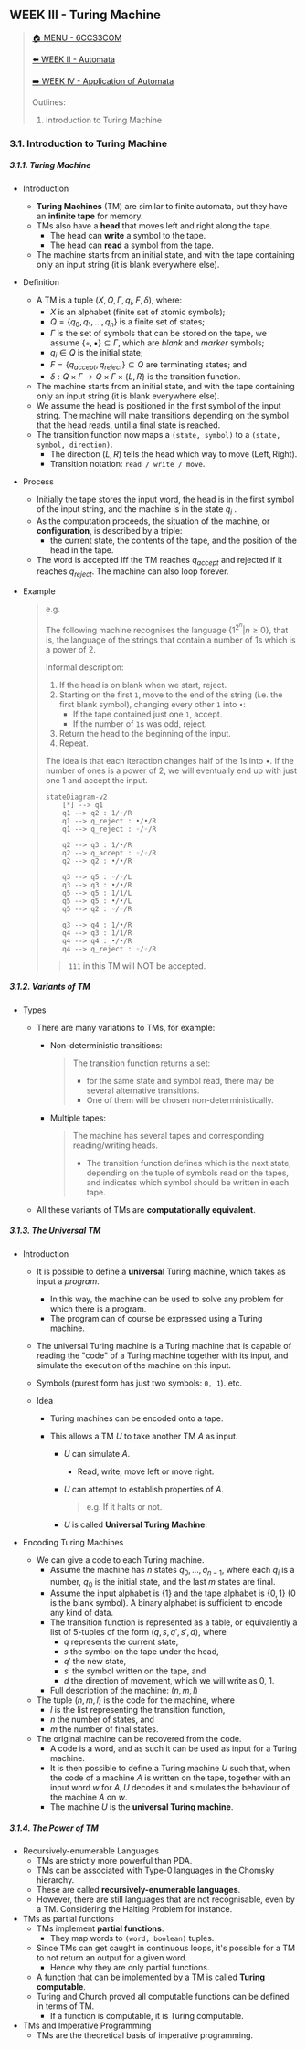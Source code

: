## WEEK III - Turing Machine

>[🏠 MENU - 6CCS3COM](year3/6ccs3com.md)
>
>[⬅️ WEEK II - Automata](year3/6ccs3com/w2.md)
>
>[➡️ WEEK IV - Application of Automata](year3/6ccs3com/w4.md)
>
>Outlines:
>
>1. Introduction to Turing Machine

### 3.1. Introduction to Turing Machine

##### 3.1.1. Turing Machine

- Introduction
  - **Turing Machines** (TM) are similar to finite automata, but they have an **infinite tape** for memory.
  - TMs also have a **head** that moves left and right along the tape.
    - The head can **write** a symbol to the tape.
    - The head can **read** a symbol from the tape.
  - The machine starts from an initial state, and with the tape containing only an input string (it is blank everywhere else).
- Definition
  - A TM is a tuple $(X,Q,\Gamma,q_i,F,\delta)$, where:
    - $X$ is an alphabet (finite set of atomic symbols);
    - $Q = \{q_0, q_1, ..., q_n\}$ is a finite set of states; 
    - $\Gamma$ is the set of symbols that can be stored on the tape, we assume $\{◦, •\} ⊆ \Gamma$, which are *blank* and *marker* symbols;
    - $q_i ∈ Q$ is the initial state;
    - $F = \{q_{accept},q_{reject}\} ⊆ Q$ are terminating states; and
    - $δ : Q \times \Gamma \to Q \times \Gamma \times \{L,R\}$ is the transition function.
  - The machine starts from an initial state, and with the tape containing only an input string (it is blank everywhere else).
  - We assume the head is positioned in the first symbol of the input string. The machine will make transitions depending on the symbol that the head reads, until a final state is reached.
  - The transition function now maps a `(state, symbol)` to a `(state, symbol, direction)`.
    - The direction $(L,R)$ tells the head which way to move $(\text{Left}, \text{Right})$. 
    - Transition notation: `read / write / move`.
- Process
  - Initially the tape stores the input word, the head is in the first symbol of the input string, and the machine is in the state $q_i$ .
  - As the computation proceeds, the situation of the machine, or **configuration**, is described by a triple: 
    - the current state, the contents of the tape, and the position of the head in the tape.
  - The word is accepted Iff the TM reaches $q_{accept}$ and rejected if it reaches $q_{reject}$. The machine can also loop forever.
  
- Example
  
  > e.g.
  >
  > The following machine recognises the language $\{1^{2^n} | n ≥ 0\}$, that is, the language of the strings that contain a number of 1s which is a power of 2.
  >
  > Informal description:
  >
  > 1. If the head is on blank when we start, reject.
  > 2. Starting on the first `1`, move to the end of the string (i.e. the first blank symbol), changing every other `1` into `•`:
  >    - If the tape contained just one `1`, accept. 
  >    - If the number of `1`s was odd, reject.
  > 3. Return the head to the beginning of the input.
  > 4. Repeat.
  >
  > The idea is that each iteraction changes half of the 1s into $•$. If the number of ones is a power of 2, we will eventually end up with just one 1 and accept the input.
  >
  > ```mermaid
  > stateDiagram-v2
  > 	[*] --> q1
  > 	q1 --> q2 : 1/◦/R
  > 	q1 --> q_reject : •/•/R
  > 	q1 --> q_reject : ◦/◦/R
  > 	
  > 	q2 --> q3 : 1/•/R
  > 	q2 --> q_accept : ◦/◦/R
  > 	q2 --> q2 : •/•/R
  > 
  > 	q3 --> q5 : ◦/◦/L
  > 	q3 --> q3 : •/•/R
  > 	q5 --> q5 : 1/1/L
  > 	q5 --> q5 : •/•/L
  > 	q5 --> q2 : ◦/◦/R
  > 	
  > 	q3 --> q4 : 1/•/R
  > 	q4 --> q3 : 1/1/R
  > 	q4 --> q4 : •/•/R
  > 	q4 --> q_reject : ◦/◦/R
  > ```
  >
  > > `111` in this TM will NOT be accepted. 

##### 3.1.2. Variants of TM

- Types

  - There are many variations to TMs, for example:

    - Non-deterministic transitions:

      > The transition function returns a set: 
      >
      > - for the same state and symbol read, there may be several alternative transitions. 
      > - One of them will be chosen non-deterministically.

    - Multiple tapes:

      > The machine has several tapes and corresponding reading/writing heads. 
      >
      > - The transition function defines which is the next state, depending on the tuple of symbols read on the tapes, and indicates which symbol should be written in each tape.

  - All these variants of TMs are **computationally equivalent**.

##### 3.1.3. The Universal TM

- Introduction

  - It is possible to define a **universal** Turing machine, which takes as input a *program*. 

    - In this way, the machine can be used to solve any problem for which there is a program. 
    - The program can of course be expressed using a Turing machine.

  - The universal Turing machine is a Turing machine that is capable of reading the "code" of a Turing machine together with its input, and simulate the execution of the machine on this input.

  - Symbols (purest form has just two symbols: `0, 1`). etc.

  - Idea

    - Turing machines can be encoded onto a tape.

    - This allows a TM $U$ to take another TM $A$ as input.

      - $U$ can simulate $A$.

        - Read, write, move left or move right. 

      - $U$ can attempt to establish properties of $A$. 

        > e.g. If it halts or not.
      
      - $U$ is called **Universal Turing Machine**. 

- Encoding Turing Machines

  - We can give a code to each Turing machine.
    - Assume the machine has $n$ states $q_0, . . . , q_{n−1}$, where each $q_i$ is a number, $q_0$ is the initial state, and the last $m$ states are final.
    - Assume the input alphabet is $\{1\}$ and the tape alphabet is $\{0, 1\}$ (0 is the blank symbol). A binary alphabet is sufficient to encode any kind of data.
    - The transition function is represented as a table, or equivalently a list of 5-tuples of the form $(q, s, q', s', d)$, where 
      - $q$ represents the current state, 
      - $s$ the symbol on the tape under the head, 
      - $q'$ the new state, 
      - $s'$ the symbol written on the tape, and 
      - $d$ the direction of movement, which we will write as 0, 1.
    - Full description of the machine: $(n,m,l)$
  - The tuple $(n,m,l)$ is the code for the machine, where
    -  $l$ is the list representing the transition function, 
    - $n$ the number of states, and
    - $m$ the number of final states.
  - The original machine can be recovered from the code.
    - A code is a word, and as such it can be used as input for a Turing machine.
    - It is then possible to define a Turing machine $U$ such that, when the code of a machine $A$ is written on the tape, together with an input word $w$ for $A, U$ decodes it and simulates the behaviour of the machine $A$ on $w$.
    - The machine $U$ is the **universal Turing machine**.

##### 3.1.4. The Power of TM

- Recursively-enumerable Languages
  - TMs are strictly more powerful than PDA.
  - TMs can be associated with Type-0 languages in the Chomsky hierarchy.
  - These are called **recursively-enumerable languages**.
  - However, there are still languages that are not recognisable, even by a TM. Considering the Halting Problem for instance.
- TMs as partial functions
  - TMs implement **partial functions**.
    - They map words to `(word, boolean)` tuples.
  - Since TMs can get caught in continuous loops, it's possible for a TM to not return an output for a given word.
    - Hence why they are only partial functions.
  - A function that can be implemented by a TM is called **Turing computable**.
  - Turing and Church proved all computable functions can be defined in terms of TM.
    - If a function is computable, it is Turing computable. 
- TMs and Imperative Programming
  - TMs are the theoretical basis of imperative programming.

